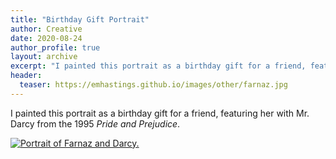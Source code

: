 ```yaml
---
title: "Birthday Gift Portrait"
author: Creative
date: 2020-08-24
author_profile: true
layout: archive
excerpt: "I painted this portrait as a birthday gift for a friend, featuring her with Mr. Darcy from the 1995 *Pride and Prejudice*."
header:
  teaser: https://emhastings.github.io/images/other/farnaz.jpg
---
```


I painted this portrait as a birthday gift for a friend, featuring her with Mr. Darcy from the 1995 *Pride and Prejudice*.

[![Portrait of Farnaz and Darcy.](https://emhastings.github.io/images/other/farnaz-th.jpg)](https://emhastings.github.io/images/other/farnaz.jpg)
